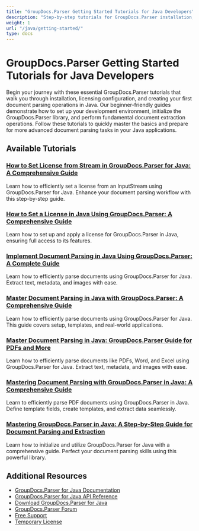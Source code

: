 ```yaml
---
title: "GroupDocs.Parser Getting Started Tutorials for Java Developers"
description: "Step-by-step tutorials for GroupDocs.Parser installation, licensing, setup, and basic document parsing in Java applications."
weight: 1
url: "/java/getting-started/"
type: docs
---
```

# GroupDocs.Parser Getting Started Tutorials for Java Developers

Begin your journey with these essential GroupDocs.Parser tutorials that walk you through installation, licensing configuration, and creating your first document parsing operations in Java. Our beginner-friendly guides demonstrate how to set up your development environment, initialize the GroupDocs.Parser library, and perform fundamental document extraction operations. Follow these tutorials to quickly master the basics and prepare for more advanced document parsing tasks in your Java applications.

## Available Tutorials

### [How to Set License from Stream in GroupDocs.Parser for Java&#58; A Comprehensive Guide](./groupdocs-parser-java-set-license-stream/)
Learn how to efficiently set a license from an InputStream using GroupDocs.Parser for Java. Enhance your document parsing workflow with this step-by-step guide.

### [How to Set a License in Java Using GroupDocs.Parser&#58; A Comprehensive Guide](./groupdocs-parser-java-license-setup-guide/)
Learn how to set up and apply a license for GroupDocs.Parser in Java, ensuring full access to its features.

### [Implement Document Parsing in Java Using GroupDocs.Parser&#58; A Complete Guide](./document-parsing-java-groupdocs-parser-guide/)
Learn how to efficiently parse documents using GroupDocs.Parser for Java. Extract text, metadata, and images with ease.

### [Master Document Parsing in Java with GroupDocs.Parser&#58; A Comprehensive Guide](./java-groupdocs-parser-document-extraction-tutorial/)
Learn how to efficiently parse documents using GroupDocs.Parser for Java. This guide covers setup, templates, and real-world applications.

### [Master Document Parsing in Java&#58; GroupDocs.Parser Guide for PDFs and More](./mastering-document-parsing-java-groupdocs-parser/)
Learn how to efficiently parse documents like PDFs, Word, and Excel using GroupDocs.Parser for Java. Extract text, metadata, and images with ease.

### [Mastering Document Parsing with GroupDocs.Parser in Java&#58; A Comprehensive Guide](./groupdocs-parser-java-document-parsing-guide/)
Learn to efficiently parse PDF documents using GroupDocs.Parser in Java. Define template fields, create templates, and extract data seamlessly.

### [Mastering GroupDocs.Parser in Java&#58; A Step-by-Step Guide for Document Parsing and Extraction](./groupdocs-parser-java-initialize-tutorial/)
Learn how to initialize and utilize GroupDocs.Parser for Java with a comprehensive guide. Perfect your document parsing skills using this powerful library.

## Additional Resources

- [GroupDocs.Parser for Java Documentation](https://docs.groupdocs.com/parser/java/)
- [GroupDocs.Parser for Java API Reference](https://reference.groupdocs.com/parser/java/)
- [Download GroupDocs.Parser for Java](https://releases.groupdocs.com/parser/java/)
- [GroupDocs.Parser Forum](https://forum.groupdocs.com/c/parser)
- [Free Support](https://forum.groupdocs.com/)
- [Temporary License](https://purchase.groupdocs.com/temporary-license/)
